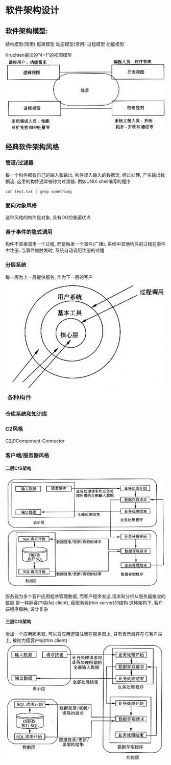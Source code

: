 # 软件架构设计

## 软件架构模型:
结构模型(常用)
框架模型
动态模型(常用)
过程模型
功能模型

Kruchten提出的"4+1"的视图模型
![](_v_images/_1519617514_21766.png)

## 经典软件架构风格
### 管道/过滤器
每一个构件都有自己的输入和输出, 构件读入输入的数据流, 经过处理, 产生输出数据流. 这里的构件通常被称为过滤器.
例如UNIX shell编写的程序
```
cat test.txt | grep something
```

### 面向对象风格
这种风格的构件是对象, 具有OO的普遍优点

### 基于事件的隐式调用
构件不直接调用一个过程, 而是触发一个事件(广播), 系统中其他构件的过程在事件中注册.
当事件被触发时, 系统自动调用注册的过程

### 分层系统
每一层为上一层提供服务, 作为下一层的客户
![](_v_images/_1519621994_24122.png)

### 仓库系统和知识库

### C2风格
C2即Component-Connector

### 客户端/服务器风格
#### 二层C/S架构
![](_v_images/_1519622671_18538.png)

服务器为多个客户应用程序管理数据, 而客户程序发送,请求和分析从服务器接收的数据
是一种胖客户端(fat client), 瘦服务器(thin server)的结构
这种架构下, 客户端程序臃肿, 设计复杂

#### 三层C/S架构
增加一个应用服务器, 可以将应用逻辑驻留在服务器上, 只有表示层存在与客户端上, 被称为瘦客户端(thin client)
![](_v_images/_1519623220_13030.png)


































